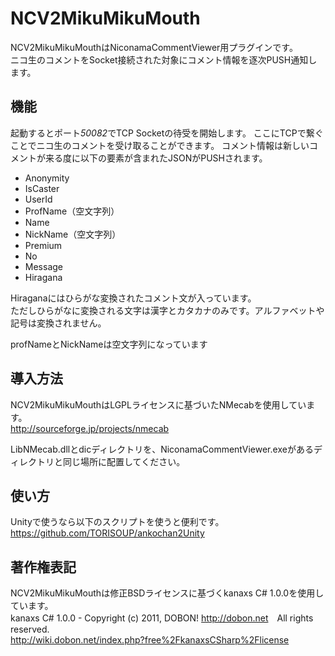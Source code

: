NCV2MikuMikuMouth
===============
NCV2MikuMikuMouthはNiconamaCommentViewer用プラグインです。  
ニコ生のコメントをSocket接続された対象にコメント情報を逐次PUSH通知します。

機能
-------
起動するとポート*50082*でTCP Socketの待受を開始します。
ここにTCPで繋ぐことでニコ生のコメントを受け取ることができます。  コメント情報は新しいコメントが来る度に以下の要素が含まれたJSONがPUSHされます。

* Anonymity
* IsCaster
* UserId
* ProfName（空文字列）
* Name
* NickName（空文字列） 
* Premium
* No
* Message
* Hiragana

Hiraganaにはひらがな変換されたコメント文が入っています。  
ただしひらがなに変換される文字は漢字とカタカナのみです。アルファベットや記号は変換されません。

profNameとNickNameは空文字列になっています

導入方法
-------
NCV2MikuMikuMouthはLGPLライセンスに基づいたNMecabを使用しています。  
http://sourceforge.jp/projects/nmecab 

LibNMecab.dllとdicディレクトリを、NiconamaCommentViewer.exeがあるディレクトリと同じ場所に配置してください。


使い方
------
Unityで使うなら以下のスクリプトを使うと便利です。
https://github.com/TORISOUP/ankochan2Unity

著作権表記
------
NCV2MikuMikuMouthは修正BSDライセンスに基づくkanaxs C# 1.0.0を使用しています。  
kanaxs C# 1.0.0 - Copyright (c) 2011, DOBON! <http://dobon.net>　All rights reserved.  
http://wiki.dobon.net/index.php?free%2FkanaxsCSharp%2Flicense